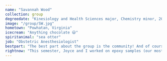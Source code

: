 ```yaml
---
name: "Savannah Wood"
collection: group
degreedate: "Kinesiology and Health Sciences major, Chemistry minor, 2023"
image: "/group/SW.jpg"
hometown: "Powhatan, Virginia"
icecream: "Anything chocolate 😃"
spiritanimal: "sea otter"
job: "Obstetric Anesthesiologist"
bestpart: "The best part about the group is the community! And of course, pie night at the Meldrums’ house!!"
rightnow: "This semester, Joyce and I worked on epoxy samples (our most recent epoxy was made in the heat chamber) and afterwards we started to measure them under the magnet with Tyler’s help."
---
```


